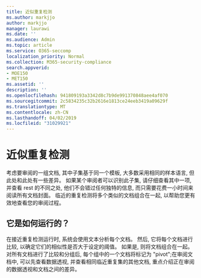 ```yaml
---
title: 近似重复检测
ms.author: markjjo
author: markjjo
manager: laurawi
ms.date: ''
ms.audience: Admin
ms.topic: article
ms.service: O365-seccomp
localization_priority: Normal
ms.collection: M365-security-compliance
search.appverid:
- MOE150
- MET150
ms.assetid: ''
description: ''
ms.openlocfilehash: 941809193a3342d8c7b9de991370848aee4af070
ms.sourcegitcommit: 2c5834235c32b2616e1813ce24eeb3419a09629f
ms.translationtype: MT
ms.contentlocale: zh-CN
ms.lasthandoff: 04/02/2019
ms.locfileid: "31029921"
---
```

# <a name="near-duplicate-detection"></a>近似重复检测

考虑要审阅的一组文档, 其中子集基于同一个模板, 大多数采用相同的样本语言, 但此处和此处有一些差异。 如果某个审阅者可以识别此子集, 请仔细查看其中一项, 并查看 rest 的不同之处, 他们不会错过任何独特的信息, 而只需要花费一小时间来阅读所有文档封面。 临近的重复检测将多个类似的文档组合在一起, 以帮助您更有效地查看您的审阅过程。

## <a name="how-does-it-work"></a>它是如何运行的？

在接近重复检测运行时, 系统会使用文本分析每个文档。 然后, 它将每个文档进行比较, 以确定它们的相似性是否大于设定的阈值。 如果是, 则将文档组合在一起。 对所有文档进行了比较和分组后, 每个组中的一个文档将标记为 "pivot";在审阅文档中, 可以先查看数据透视, 并查看相同临近重复集的其他文档, 重点介绍正在审阅的数据透视和文档之间的差异。